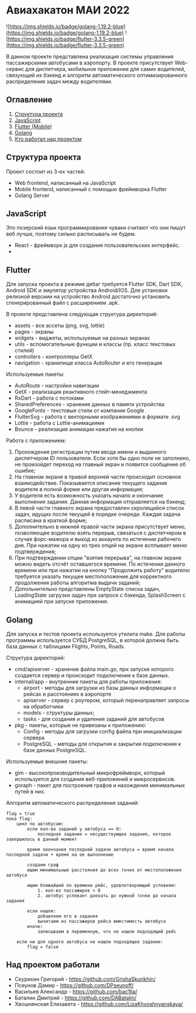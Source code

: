 # Авиахакатон МАИ 2022
![https://img.shields.io/badge/golang-1.19.2-blue](https://img.shields.io/badge/golang-1.19.2-blue) ![https://img.shields.io/badge/flutter-3.3.5-green](https://img.shields.io/badge/flutter-3.3.5-green)

В данном проекте представлена реализация системы управления пассажирскими автобусами в аэропорту. В проекте присутствует Web-сервис для диспетчера, мобильное приложение для самих водителей, связующий их бэкенд и алгоритм автоматического оптимизированного распределения задач между водителями.

## Оглавление

1. [Структура проекта](#Структура-проекта)
2. [JavaScript](#JavaScript)
3. [Flutter (Mobile)](#Flutter)
4. [Golang](#Golang)
5. [Кто работал над проектом](#Над-проектом-работали)
    
## Структура проекта

Проект состоит из 3-ех частей:
- Web frontend, написанный на JavaScript
- Mobile frontend, написанный с помощью фреймворка Flutter
- Golang Server

## JavaScript

Это позерский язык программирования чуваки считают что они пишут веб лучше, поэтому сильно расписывать не будем.
- React - фреймворк js для создания пользовательских интерфейс.
- 

## Flutter
Для запуска проекта в режиме дебаг требуется Flutter SDK, Dart SDK, Android SDK и эмулятор устройства Android/IOS. Для установки релизной версиии на устройство Android достаточно установить сгенерированный файл с расширением .apk.

В проекте представлена следующая структура директорий:
- assets - все ассеты (png, svg, lottie)
- pages - экраны
- widgets - виджеты, используемые на разных экранах
- utils - вспомогательные функции и классы (пр. класс текстовых стилей)
- controllers - контроллеры GetX
- navigation - хранилище класса AutoRouter и его генерация

Используемые пакеты:
- AutoRoute - настройки навигации
- GetX - реализация реактивного стейт-менеджмента
- RxDart - работа с потоками
- SharedPreferences - хранение данных в памяти устройства
- GoogleFonts - текстовые стили от компании Google
- FlutterSvg - работа с векторными изображениями в формате .svg
- Lottie - работа с Lottie-анимациями
- Bounce - реализация анимации нажатия на кнопки

Работа с приложением:
1. Прохождение регистрации путем ввода имени и выданного диспетчером ID пользователя. Если хотя бы одно поле не заполнено, не произойдет переход на главный экран и появится сообщение об ошибке;
2. На главном экране в правой верхней части происходит основное взаимодействие. Показывается описание текущего задания водителя в полной форме или другая информация;
3. У водителя есть возможность указать начало и окончание выполнения задания. Данная информация отправляется на бэкенд;
4. В левой части главного экрана предоставлен скролящийся список задач, идущих после текущей в порядке очереди. Каждая задача расписана в краткой форме;
5. Дополнительно в нижней правой части экрана присутствует меню, позволяющее водителю взять перерыв, связаться с диспетчером в случае форс-мажора и выход из аккаунта по истечении рабочего дня. При нажатии на одну из трех опций на экране всплывает меню подтверждения;
6. При подтверждении опции "взятия перерыва", на главном экране можно видеть отсчёт оставшегося времени. По истечении данного времени или при нажатии на кнопку "Продолжить работу" водителю требуется указать текущее местоположение для корректного продолжения работы алгоритма выдачи заданий;
7. Допольнительно представлены EmptyState списка задач, LoadingState загрузки задач при запросе с бэкенда, SplashScreen с анимацией при запуске приложения.

## Golang
Для запуска и тестов проекта используется утилита make. Для работы программы используется СУБД PostgreSQL, в которой должна быть база данных c таблицами Flights, Points, Roads.

Структура директорий:
- cmd/apiserver - хранение файла main.go, при запуске которого создается сервер и происходит подключение к базе данных.
- internal/app - внутренние пакеты для работы приложения:
    - airport - методы для загрузки из базы данных информации о рейсах и расстояниях в аэропорте 
    - apiserver - сервер с роутером, который перенаправляет запросы на обработчики
    - models - структуры данных; 
    - tasks - для создания и удаления заданий для автобусов
- pkg - пакеты, которые не привязаны к приложению: 
    - Config - методы для загрузки config файла при инициализации сервера 
    - PostgreSQL - методы для открытия и закрытия подключения к базе данных PostgreSQL.
  
Используемые внешние пакеты:
- gim - высокопроизводительный микрофреймворк, который используется для создания веб-приложений и микросервисов. 
- goraph - пакет для построения графов и нахождения минимальных путей в них.

Алгоритм автоматического распределения заданий:
```
flag = true
пока flag:
    цикл по автобусам:
        если кол-во заданий у автобуса == 0:
            последнее задание = несуществующее задание, которое завершилось в данный момент
        
        время окончания последней задачи автобуса = время начала последней задачи + время на ее выполнение
        
        создаем граф
        ищем минимальные расстояния до всех точек от местоположения автобуса
        
        ищем ближайший по времени рейс, удовлетворяющий условиям:
            1. кол-во пассажиров > 0
            2. автобус успевает доехать до нужной точки до начала задания
        
        если нашли:
            добавляем его в задания
            вычитаем из пассажиров рейса вместимость автобуса
        иначе:
            записываем в переменную, что не нашли подходящий рейс
            
    если ни для одного автобуса не нашли подходящее задание:
        flag = false
```

## Над проектом работали
- Скурихин Григорий - https://github.com/GrishaSkurikhin/
- Псеунов Дамир - https://github.com/DPseunoff/
- Васильев Александр - https://github.com/bac1lla/
- Баталин Дмитрий - https://github.com/DABatalin/
- Хвошнянская Елизавета - https://github.com/LizaKhvoshnyanskaya/

